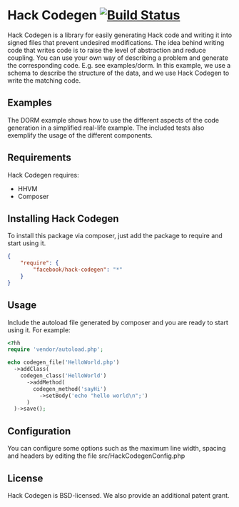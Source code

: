 # Hack Codegen [![Build Status](https://travis-ci.org/facebook/hack-codegen.svg?branch=master)](https://travis-ci.org/facebook/hack-codegen)
Hack Codegen is a library for easily generating Hack code and writing it
into signed files that prevent undesired modifications.
The idea behind writing code that writes code is to raise the level of
abstraction and reduce coupling.  You can use your own way of describing
a problem and generate the corresponding code.  E.g. see examples/dorm.
In this example, we use a schema to describe the structure of the data,
and we use Hack Codegen to write the matching code.


## Examples
The DORM example shows how to use the different aspects of the code
generation in a simplified real-life example.
The included tests also exemplify the usage of the different components.


## Requirements
Hack Codegen requires:
* HHVM
* Composer

## Installing Hack Codegen
To install this package via composer, just add the package to require and start using it.

```json
{
    "require": {
        "facebook/hack-codegen": "*"
    }
}
```

## Usage
Include the autoload file generated by composer and you are ready to start using it.
For example:

```php
<?hh
require 'vendor/autoload.php';

echo codegen_file('HelloWorld.php')
  ->addClass(
    codegen_class('HelloWorld')
      ->addMethod(
        codegen_method('sayHi')
          ->setBody('echo "hello world\n";')
      )
  )->save();

```

## Configuration
You can configure some options such as the maximum line width, spacing and
headers by editing the file src/HackCodegenConfig.php

## License
Hack Codegen is BSD-licensed. We also provide an additional patent grant.
